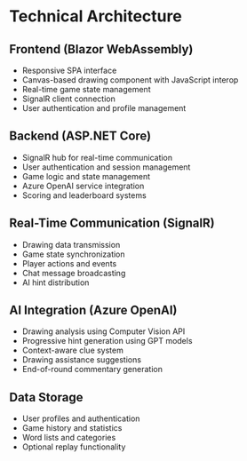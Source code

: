 # Technical Architecture

## Frontend (Blazor WebAssembly)
- Responsive SPA interface
- Canvas-based drawing component with JavaScript interop
- Real-time game state management
- SignalR client connection
- User authentication and profile management

## Backend (ASP.NET Core)
- SignalR hub for real-time communication
- User authentication and session management
- Game logic and state management
- Azure OpenAI service integration
- Scoring and leaderboard systems

## Real-Time Communication (SignalR)
- Drawing data transmission
- Game state synchronization
- Player actions and events
- Chat message broadcasting
- AI hint distribution

## AI Integration (Azure OpenAI)
- Drawing analysis using Computer Vision API
- Progressive hint generation using GPT models
- Context-aware clue system
- Drawing assistance suggestions
- End-of-round commentary generation

## Data Storage
- User profiles and authentication
- Game history and statistics
- Word lists and categories
- Optional replay functionality
